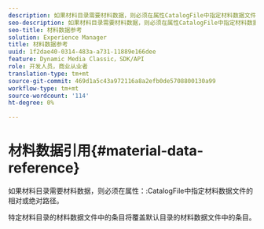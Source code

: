 ```yaml
---
description: 如果材料目录需要材料数据，则必须在属性CatalogFile中指定材料数据文件的相对或绝对路径。
seo-description: 如果材料目录需要材料数据，则必须在属性CatalogFile中指定材料数据文件的相对或绝对路径。
seo-title: 材料数据参考
solution: Experience Manager
title: 材料数据参考
uuid: 1f2dae40-0314-483a-a731-11889e166dee
feature: Dynamic Media Classic，SDK/API
role: 开发人员，商业从业者
translation-type: tm+mt
source-git-commit: 469d1a5c43a972116a8a2efb0de5708800130a99
workflow-type: tm+mt
source-wordcount: '114'
ht-degree: 0%

---
```



# 材料数据引用{#material-data-reference}

如果材料目录需要材料数据，则必须在属性：:CatalogFile中指定材料数据文件的相对或绝对路径。

特定材料目录的材料数据文件中的条目将覆盖默认目录的材料数据文件中的条目。
